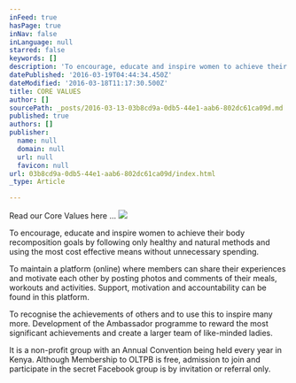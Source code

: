 ```yaml
---
inFeed: true
hasPage: true
inNav: false
inLanguage: null
starred: false
keywords: []
description: 'To encourage, educate and inspire women to achieve their body recomposition goals by following only healthy and natural methods and using the most cost effective means without unnecessary spending.'
datePublished: '2016-03-19T04:44:34.450Z'
dateModified: '2016-03-18T11:17:30.500Z'
title: CORE VALUES
author: []
sourcePath: _posts/2016-03-13-03b8cd9a-0db5-44e1-aab6-802dc61ca09d.md
published: true
authors: []
publisher:
  name: null
  domain: null
  url: null
  favicon: null
url: 03b8cd9a-0db5-44e1-aab6-802dc61ca09d/index.html
_type: Article

---
```

Read our Core Values here ... ![](https://s3-us-west-2.amazonaws.com/the-grid-img/p/d0d08a382c0933442eee2e07c72d2683464c2a67.jpg)

To encourage, educate and inspire women to achieve their body recomposition goals by following only healthy and natural methods and using the most cost effective means without unnecessary spending.

To maintain a platform (online) where members can share their experiences and motivate each other by posting photos and comments of their meals, workouts and activities. Support, motivation and accountability can be found in this platform.

To recognise the achievements of others and to use this to inspire many more. Development of the Ambassador programme to reward the most significant achievements and create a larger team of like-minded ladies.

It is a non-profit group with an Annual Convention being held every year in Kenya. Although Membership to OLTPB is free, admission to join and participate in the secret Facebook group is by invitation or referral only.